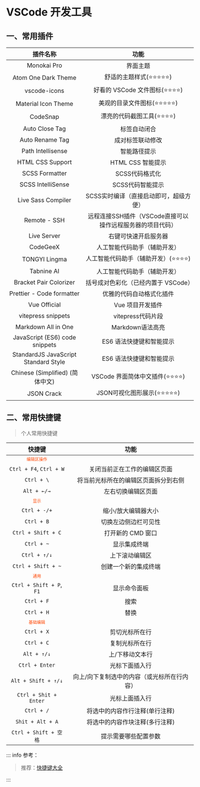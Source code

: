 # VSCode 开发工具

## 一、常用插件

|               插件名称               |                           功能                            |
| :----------------------------------: | :-------------------------------------------------------: |
|             Monokai Pro              |                         界面主题                          |
|         Atom One Dark Theme          |                   舒适的主题样式(⭐⭐⭐⭐⭐)                   |
|             vscode-icons             |               好看的 VSCode 文件图标(⭐⭐⭐⭐)                |
|         Material Icon Theme          |                 美观的目录文件图标(⭐⭐⭐⭐⭐)                 |
|               CodeSnap               |                 漂亮的代码截图工具(⭐⭐⭐⭐)                  |
|            Auto Close Tag            |                       标签自动闭合                        |
|           Auto Rename Tag            |                     成对标签联动修改                      |
|          Path Intellisense           |                       智能路径提示                        |
|           HTML CSS Support           |                     HTML CSS 智能提示                     |
|            SCSS Formatter            |                      SCSS代码格式化                       |
|          SCSS IntelliSense           |                     SCSS代码智能提示                      |
|          Live Sass Compiler          |          SCSS实时编译（直接启动即可，超级方便）           |
|             Remote - SSH             | 远程连接SSH插件（VSCode直接可以操作远程服务器的项目代码） |
|             Live Server              |                   右键可快速开启服务器                    |
|               CodeGeeX               |               人工智能代码助手（辅助开发）                |
|            TONGYI Lingma             |            人工智能代码助手（辅助开发）(⭐⭐⭐⭐)             |
|              Tabnine AI              |               人工智能代码助手（辅助开发）                |
|        Bracket Pair Colorizer        |            括号成对色彩化（已经内置于 VSCode）            |
|      Prettier - Code formatter       |                 优雅的代码自动格式化插件                  |
|             Vue Official             |                     Vue 项目开发插件                      |
|          vitepress snippets          |                     vitepress代码片段                     |
|         Markdown All in One          |                     Markdown语法高亮                      |
|    JavaScript (ES6) code snippets    |                 ES6 语法快捷键和智能提示                  |
| StandardJS JavaScript Standard Style |                 ES6 语法快捷键和智能提示                  |
|   Chinese (Simplified) (简体中文)    |               VSCode 界面简体中文插件(⭐⭐⭐⭐)               |
|              JSON Crack              |                 JSON可视化图形展示(⭐⭐⭐⭐⭐)                 |

## 二、常用快捷键

> 个人常用快捷键

|                           快捷键                            |                    功能                     |
| :---------------------------------------------------------: | :-----------------------------------------: |
| <code style="color: orangered"><kbd>编辑区操作</kbd></code> |                                             |
|                   `Ctrl + F4`, `Ctrl + W`                   |        关闭当前正在工作的编辑区页面         |
|                         `Ctrl + \`                          |    将当前光标所在的编辑区页面拆分到右侧     |
|                         `Alt + ←/→`                         |             左右切换编辑区页面              |
|    <code style="color: orangered"><kbd>显示</kbd></code>    |                                             |
|                        `Ctrl + -/+`                         |             缩小/放大编辑器大小             |
|                         `Ctrl + B`                          |            切换左边侧边栏可见性             |
|                     `Ctrl + Shift + C`                      |              打开新的 CMD 窗口              |
|                         `Ctrl + ~`                          |                显示集成终端                 |
|                        `Ctrl + ↑/↓`                         |               上下滚动编辑区                |
|                     `Ctrl + Shift + ~`                      |            创建一个新的集成终端             |
|    <code style="color: orangered"><kbd>通用</kbd></code>    |                                             |
|                  `Ctrl + Shift + P`, `F1`                   |                显示命令面板                 |
|                         `Ctrl + F`                          |                    搜索                     |
|                         `Ctrl + H`                          |                    替换                     |
|  <code style="color: orangered"><kbd>基础编辑</kbd></code>  |                                             |
|                         `Ctrl + X`                          |               剪切光标所在行                |
|                         `Ctrl + C`                          |               复制光标所在行                |
|                         `Alt + ↑/↓`                         |               上/下移动文本行               |
|                       `Ctrl + Enter`                        |               光标下面插入行                |
|                     `Alt + Shift + ↑/↓`                     | 向上/向下复制选中的内容（或光标所在行内容） |
|                    `Ctrl + Shit + Enter`                    |               光标上面插入行                |
|                         `Ctrl + /`                          |       将选中的内容作行注释(单行注释)        |
|                      `Shit + Alt + A`                       |       将选中的内容作块注释(多行注释)        |
|                    `Ctrl + Shift + 空格`                    |            提示需要哪些配置参数             |

::: info 参考：

> 推荐：[快捷键大全](https://blog.csdn.net/Joe0217/article/details/80950477/)

:::
